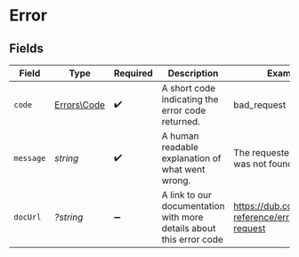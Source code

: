 # Error


## Fields

| Field                                                               | Type                                                                | Required                                                            | Description                                                         | Example                                                             |
| ------------------------------------------------------------------- | ------------------------------------------------------------------- | ------------------------------------------------------------------- | ------------------------------------------------------------------- | ------------------------------------------------------------------- |
| `code`                                                              | [Errors\Code](../../Models/Errors/Code.md)                          | :heavy_check_mark:                                                  | A short code indicating the error code returned.                    | bad_request                                                         |
| `message`                                                           | *string*                                                            | :heavy_check_mark:                                                  | A human readable explanation of what went wrong.                    | The requested resource was not found.                               |
| `docUrl`                                                            | *?string*                                                           | :heavy_minus_sign:                                                  | A link to our documentation with more details about this error code | https://dub.co/docs/api-reference/errors#bad-request                |